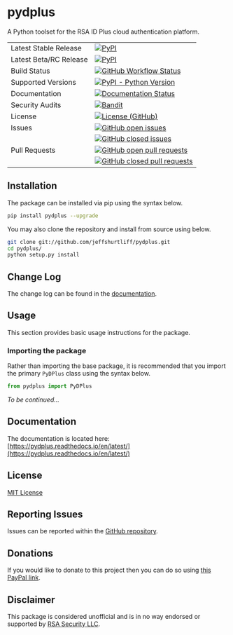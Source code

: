 # pydplus
A Python toolset for the RSA ID Plus cloud authentication platform.

<table>
    <tr>
        <td>Latest Stable Release</td>
        <td>
            <a href='https://pypi.org/project/pydplus/'>
                <img alt="PyPI" src="https://img.shields.io/pypi/v/pydplus">
            </a>
        </td>
    </tr>
    <tr>
        <td>Latest Beta/RC Release</td>
        <td>
            <a href='https://pypi.org/project/pydplus/#history'>
                <img alt="PyPI" src="https://img.shields.io/badge/pypi-1.0.0b1-blue">
            </a>
        </td>
    </tr>
    <tr>
        <td>Build Status</td>
        <td>
            <a href="https://github.com/jeffshurtliff/pydplus/blob/main/.github/workflows/python-package.yml">
                <img alt="GitHub Workflow Status" 
                src="https://img.shields.io/github/actions/workflow/status/jeffshurtliff/pydplus/python-package.yml?branch=main">
            </a>
        </td>
    </tr>
    <tr>
        <td>Supported Versions</td>
        <td>
            <a href='https://pypi.org/project/pydplus/'>
                <img alt="PyPI - Python Version" src="https://img.shields.io/pypi/pyversions/pydplus">
            </a>
        </td>
    </tr>
    <!--
    <tr>
        <td>Code Coverage</td>
        <td>
            <a href="https://codecov.io/gh/jeffshurtliff/pydplus">
                <img src="https://codecov.io/gh/jeffshurtliff/pydplus/branch/main/graph/badge.svg" />
            </a>
        </td>
    </tr>
    -->
    <tr>
        <td>Documentation</td>
        <td>
            <a href='https://pydplus.readthedocs.io/en/latest/?badge=latest'>
                <img src='https://readthedocs.org/projects/pydplus/badge/?version=latest' alt='Documentation Status' />
            </a>
        </td>
    </tr>
    <tr>
        <td>Security Audits</td>
        <td>
            <a href="https://github.com/marketplace/actions/python-security-check-using-bandit">
                <img alt="Bandit" src="https://img.shields.io/badge/security-bandit-yellow.svg">
            </a>
        </td>
    </tr>
    <tr>
        <td>License</td>
        <td>
            <a href="https://github.com/jeffshurtliff/pydplus/blob/main/LICENSE">
                <img alt="License (GitHub)" src="https://img.shields.io/github/license/jeffshurtliff/pydplus">
            </a>
        </td>
    </tr>
    <tr>
        <td style="vertical-align: top;">Issues</td>
        <td>
            <a href="https://github.com/jeffshurtliff/pydplus/issues">
                <img style="margin-bottom:5px;" alt="GitHub open issues" src="https://img.shields.io/github/issues-raw/jeffshurtliff/pydplus"><br />
            </a>
            <a href="https://github.com/jeffshurtliff/pydplus/issues">
                <img alt="GitHub closed issues" src="https://img.shields.io/github/issues-closed-raw/jeffshurtliff/pydplus">
            </a>
        </td>
    </tr>
    <tr>
        <td style="vertical-align: top;">Pull Requests</td>
        <td>
            <a href="https://github.com/jeffshurtliff/pydplus/pulls">
                <img style="margin-bottom:5px;" alt="GitHub open pull requests" src="https://img.shields.io/github/issues-pr-raw/jeffshurtliff/pydplus"><br />
            </a>
            <a href="https://github.com/jeffshurtliff/pydplus/pulls">
                <img alt="GitHub closed pull requests" src="https://img.shields.io/github/issues-pr-closed-raw/jeffshurtliff/pydplus">
            </a>
        </td>
    </tr>
</table>

## Installation
The package can be installed via pip using the syntax below.

```sh
pip install pydplus --upgrade
```

You may also clone the repository and install from source using below.

```sh
git clone git://github.com/jeffshurtliff/pydplus.git
cd pydplus/
python setup.py install
```

## Change Log
The change log can be found in the [documentation](https://pydplus.readthedocs.io/en/latest/changelog.html).

## Usage
This section provides basic usage instructions for the package.

### Importing the package
Rather than importing the base package, it is recommended that you import the primary `PyDPlus` class using the 
syntax below.

```python
from pydplus import PyDPlus
```

_To be continued..._

## Documentation
The documentation is located here: [https://pydplus.readthedocs.io/en/latest/](https://pydplus.readthedocs.io/en/latest/)

## License
[MIT License](https://github.com/jeffshurtliff/pydplus/blob/main/LICENSE)

## Reporting Issues
Issues can be reported within the [GitHub repository](https://github.com/jeffshurtliff/pydplus/issues).

## Donations
If you would like to donate to this project then you can do so using [this PayPal link](https://www.paypal.com/cgi-bin/webscr?cmd=_donations&business=XDZ8M6UV6EFK6&item_name=PyDPlus+Python+SDK&currency_code=USD).

## Disclaimer
This package is considered unofficial and is in no way endorsed or supported by [RSA Security LLC](https://rsa.com).
